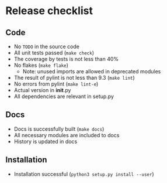 # Release checklist

## Code

* No `TODO` in the source code
* All unit tests passed (`make check`)
* The coverage by tests is not less than 40%
* No flakes (`make flake`)
  - Note: unused imports are allowed in deprecated modules
* The result of pylint is not less than 9.3 (`make lint`)
* No errors from pylint (`make lint-e`)
* Actual version in __init__.py
* All dependencies are relevant in setup.py

## Docs

* Docs is successfully built (`make docs`)
* All necessary modules are included to docs
* History is updated in docs

## Installation

* Installation successful (`python3 setup.py install --user`)
